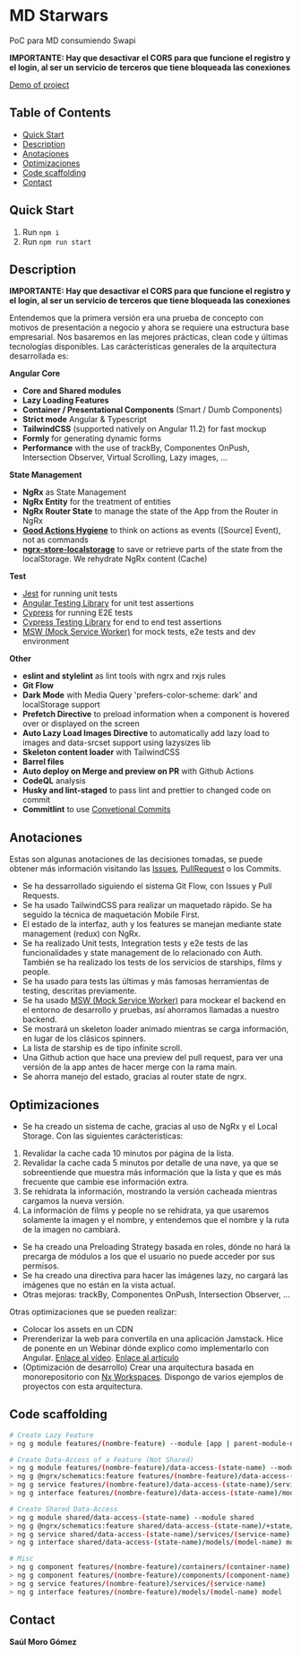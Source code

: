 # MD Starwars

PoC para MD consumiendo Swapi

**IMPORTANTE: Hay que desactivar el CORS para que funcione el registro y el login, al ser un servicio de terceros que tiene bloqueada las conexiones**

[Demo of project](https://poc-md-swapi.web.app)

## Table of Contents

- [Quick Start](#quick-start)
- [Description](#description)
- [Anotaciones](#anotaciones)
- [Optimizaciones](#optimizaciones)
- [Code scaffolding](#code-scaffolding)
- [Contact](#contact)

## **Quick Start**

1. Run `npm i`
2. Run `npm run start`

## **Description**

**IMPORTANTE: Hay que desactivar el CORS para que funcione el registro y el login, al ser un servicio de terceros que tiene bloqueada las conexiones**

Entendemos que la primera versión era una prueba de concepto con motivos de presentación a negocio y ahora se requiere una estructura base empresarial. Nos basaremos en las mejores prácticas, clean code y últimas tecnologías disponibles. Las carácterísticas generales de la arquitectura desarrollada es:

**Angular Core**

- **Core and Shared modules**
- **Lazy Loading Features**
- **Container / Presentational Components** (Smart / Dumb Components)
- **Strict mode** Angular & Typescript
- **TailwindCSS** (supported natively on Angular 11.2) for fast mockup
- **Formly** for generating dynamic forms
- **Performance** with the use of trackBy, Componentes OnPush, Intersection Observer, Virtual Scrolling, Lazy images, ...

**State Management**

- **NgRx** as State Management
- **NgRx Entity** for the treatment of entities
- **NgRx Router State** to manage the state of the App from the Router in NgRx
- [**Good Actions Hygiene**](https://www.youtube.com/watch?v=JmnsEvoy-gY) to think on actions as events ([Source] Event), not as commands
- [**ngrx-store-localstorage**](https://github.com/btroncone/ngrx-store-localstorage) to save or retrieve parts of the state from the localStorage. We rehydrate NgRx content (Cache)

**Test**

- [Jest](https://jestjs.io) for running unit tests
- [Angular Testing Library](https://github.com/testing-library/angular-testing-library) for unit test assertions
- [Cypress](https://cypress.io) for running E2E tests
- [Cypress Testing Library](https://github.com/testing-library/cypress-testing-library) for end to end test assertions
- [MSW (Mock Service Worker)](https://mswjs.io/) for mock tests, e2e tests and dev environment

**Other**

- **eslint and stylelint** as lint tools with ngrx and rxjs rules
- **Git Flow**
- **Dark Mode** with Media Query 'prefers-color-scheme: dark' and localStorage support
- **Prefetch Directive** to preload information when a component is hovered over or displayed on the screen
- **Auto Lazy Load Images Directive** to automatically add lazy load to images and data-srcset support using lazysizes lib
- **Skeleton content loader** with TailwindCSS
- **Barrel files**
- **Auto deploy on Merge and preview on PR** with Github Actions
- **CodeQL** analysis
- **Husky and lint-staged** to pass lint and prettier to changed code on commit
- **Commitlint** to use [Convetional Commits](https://www.conventionalcommits.org/)

## **Anotaciones**

Estas son algunas anotaciones de las decisiones tomadas, se puede obtener más información visitando las [Issues](https://github.com/SaulMoro/poc-md-swapi/issues?q=is%3Aissue+is%3Aclosed), [PullRequest](https://github.com/SaulMoro/poc-md-swapi/pulls?q=is%3Apr+is%3Aclosed) o los Commits.

- Se ha dessarrollado siguiendo el sistema Git Flow, con Issues y Pull Requests.
- Se ha usado TailwindCSS para realizar un maquetado rápido. Se ha seguido la técnica de maquetación Mobile First.
- El estado de la interfaz, auth y los features se manejan mediante state management (redux) con NgRx.
- Se ha realizado Unit tests, Integration tests y e2e tests de las funcionalidades y state management de lo relacionado con Auth. También se ha realizado los tests de los servicios de starships, films y people.
- Se ha usado para tests las últimas y más famosas herramientas de testing, descritas previamente.
- Se ha usado [MSW (Mock Service Worker)](https://mswjs.io/) para mockear el backend en el entorno de desarrollo y pruebas, así ahorramos llamadas a nuestro backend.
- Se mostrará un skeleton loader animado mientras se carga información, en lugar de los clásicos spinners.
- La lista de starship es de tipo infinite scroll.
- Una Github action que hace una preview del pull request, para ver una versión de la app antes de hacer merge con la rama main.
- Se ahorra manejo del estado, gracias al router state de ngrx.

## **Optimizaciones**

- Se ha creado un sistema de cache, gracias al uso de NgRx y el Local Storage. Con las siguientes carácterísticas:
1. Revalidar la cache cada 10 minutos por página de la lista.
2. Revalidar la cache cada 5 minutos por detalle de una nave, ya que se sobreentiende que muestra más información que la lista y que es más frecuente que cambie ese información extra.
3. Se rehidrata la información, mostrando la versión cacheada mientras cargamos la nueva versión.
4. La información de films y people no se rehidrata, ya que usaremos solamente la imagen y el nombre, y entendemos que el nombre y la ruta de la imagen no cambiará.
- Se ha creado una Preloading Strategy basada en roles, dónde no hará la precarga de módulos a los que el usuario no puede acceder por sus permisos.
- Se ha creado una directiva para hacer las imágenes lazy, no cargará las imágenes que no están en la vista actual.
- Otras mejoras: trackBy, Componentes OnPush, Intersection Observer, ...
 
Otras optimizaciones que se pueden realizar:

- Colocar los assets en un CDN
- Prerenderizar la web para convertila en una aplicación Jamstack. Hice de ponente en un Webinar dónde explico como implementarlo con Angular. [Enlace al vídeo](https://www.youtube.com/watch?v=gycXzCT9UTI). [Enlace al artículo](https://enmilocalfunciona.io/jamstack-angular-desarrollo-web-parte-1/)
- (Optimización de desarrollo) Crear una arquitectura basada en monorepositorio con [Nx Workspaces](https://nx.dev/). Dispongo de varios ejemplos de proyectos con esta arquitectura.

## **Code scaffolding**

```bash
# Create Lazy Feature
> ng g module features/(nombre-feature) --module [app | parent-module-name] --route (route-name)

# Create Data-Access of a Feature (Not Shared)
> ng g module features/(nombre-feature)/data-access-(state-name) --module features/(nombre-feature-padre)
> ng g @ngrx/schematics:feature features/(nombre-feature)/data-access-(state-name)/+state/(StateName) -m features/(nombre-feature)/data-access-(state-name) --creators --api
> ng g service features/(nombre-feature)/data-access-(state-name)/services/(service-name)
> ng g interface features/(nombre-feature)/data-access-(state-name)/models/(model-name) model

# Create Shared Data-Access
> ng g module shared/data-access-(state-name) --module shared
> ng g @ngrx/schematics:feature shared/data-access-(state-name)/+state/(StateName) -m shared/data-access-(state-name) --creators --api
> ng g service shared/data-access-(state-name)/services/(service-name)
> ng g interface shared/data-access-(state-name)/models/(model-name) model

# Misc
> ng g component features/(nombre-feature)/containers/(container-name)
> ng g component features/(nombre-feature)/components/(component-name)
> ng g service features/(nombre-feature)/services/(service-name)
> ng g interface features/(nombre-feature)/models/(model-name) model
```

## Contact

**Saúl Moro Gómez**
